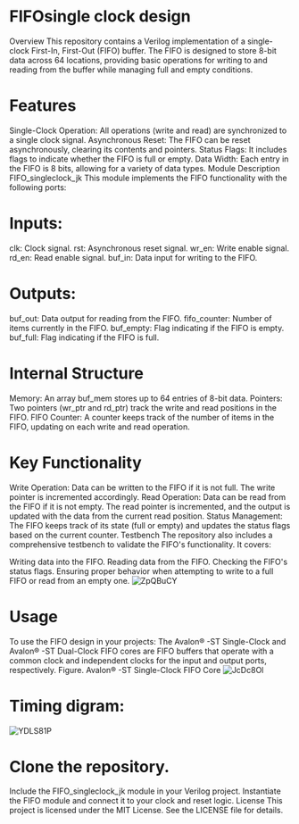 # FIFOsingle clock design
Overview
This repository contains a Verilog implementation of a single-clock First-In, First-Out (FIFO) buffer. The FIFO is designed to store 8-bit data across 64 locations, providing basic operations for writing to and reading from the buffer while managing full and empty conditions.

# Features
Single-Clock Operation: All operations (write and read) are synchronized to a single clock signal.
Asynchronous Reset: The FIFO can be reset asynchronously, clearing its contents and pointers.
Status Flags: It includes flags to indicate whether the FIFO is full or empty.
Data Width: Each entry in the FIFO is 8 bits, allowing for a variety of data types.
Module Description
FIFO_singleclock_jk
This module implements the FIFO functionality with the following ports:

# Inputs:

clk: Clock signal.
rst: Asynchronous reset signal.
wr_en: Write enable signal.
rd_en: Read enable signal.
buf_in: Data input for writing to the FIFO.
# Outputs:

buf_out: Data output for reading from the FIFO.
fifo_counter: Number of items currently in the FIFO.
buf_empty: Flag indicating if the FIFO is empty.
buf_full: Flag indicating if the FIFO is full.
# Internal Structure
Memory: An array buf_mem stores up to 64 entries of 8-bit data.
Pointers: Two pointers (wr_ptr and rd_ptr) track the write and read positions in the FIFO.
FIFO Counter: A counter keeps track of the number of items in the FIFO, updating on each write and read operation.
# Key Functionality
Write Operation: Data can be written to the FIFO if it is not full. The write pointer is incremented accordingly.
Read Operation: Data can be read from the FIFO if it is not empty. The read pointer is incremented, and the output is updated with the data from the current read position.
Status Management: The FIFO keeps track of its state (full or empty) and updates the status flags based on the current counter.
Testbench
The repository also includes a comprehensive testbench to validate the FIFO's functionality. It covers:

Writing data into the FIFO.
Reading data from the FIFO.
Checking the FIFO's status flags.
Ensuring proper behavior when attempting to write to a full FIFO or read from an empty one.
![ZpQBuCY](https://github.com/user-attachments/assets/58bb0268-c9ce-48f0-838c-072829c516b1)

# Usage
To use the FIFO design in your projects:
The Avalon® -ST Single-Clock and Avalon® -ST Dual-Clock FIFO cores are FIFO buffers that operate with a common clock and independent clocks for the input and output ports, respectively.
Figure. Avalon® -ST Single-Clock FIFO Core
![JcDc8Ol](https://github.com/user-attachments/assets/cf3e7ddf-cd51-4287-8812-28e12de5f876)

# Timing digram:
![YDLS81P](https://github.com/user-attachments/assets/5b8f7ce7-ba5e-498d-a430-3c1293d5b360)

# Clone the repository.
Include the FIFO_singleclock_jk module in your Verilog project.
Instantiate the FIFO module and connect it to your clock and reset logic.
License
This project is licensed under the MIT License. See the LICENSE file for details.


